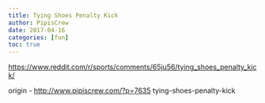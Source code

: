 ```yaml
---
title: Tying Shoes Penalty Kick
author: PipisCrew
date: 2017-04-16
categories: [fun]
toc: true
---
```


https://www.reddit.com/r/sports/comments/65ju56/tying_shoes_penalty_kick/

origin - http://www.pipiscrew.com/?p=7635 tying-shoes-penalty-kick
